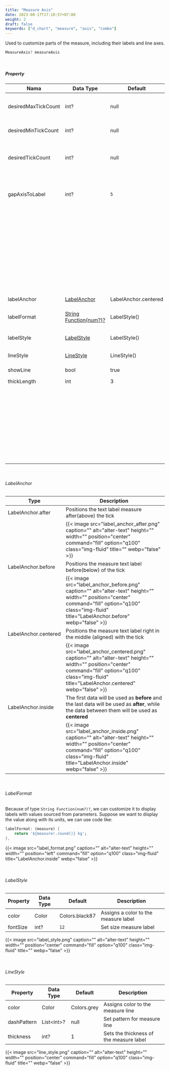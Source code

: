 ```yaml
---
title: "Measure Axis"
date: 2023-08-17T17:10:57+07:00
weight: 2
draft: false
keywords: ["d_chart", "measure", "axis", "combo"]
---
```


Used to customize parts of the measure, including their labels and line axes.

```dart
MeasureAxis? measureAxis
```

<br>

##### Property

| Nama                | Data Type                              | Default              | Description                                                                                                                                                         |
| ------------------- | -------------------------------------- | -------------------- | ------------------------------------------------------------------------------------------------------------------------------------------------------------------- |
| desiredMaxTickCount | int?                                   | null                 | Specifies the desired maximum number of ticks                                                                                                                       |
| desiredMinTickCount | int?                                   | null                 | Specifies the desired minimum number of ticks                                                                                                                       |
| desiredTickCount    | int?                                   | null                 | Determine the exact number of ticks desired, at least 2 as min & max positions                                                                                      |
| gapAxisToLabel      | int?                                   | `5`                  | Provides the distance between the label measure and the line measure                                                                                                |
|                     |                                        |                      | {{< image src="gap.png" caption="" alt="alter-text" height="" width="" position="center" command="fill" option="q100" class="img-fluid" title=""  webp="false" >}}  |
| labelAnchor         | [LabelAnchor](#labelanchor)            | LabelAnchor.centered | Label position based on tick                                                                                                                                        |
| labelFormat         | [String Function(num?)?](#labelformat) | LabelStyle()         | Styles the measure text labels                                                                                                                                      |
| labelStyle          | [LabelStyle](#labelstyle)              | LabelStyle()         | Styles the measure text labels                                                                                                                                      |
| lineStyle           | [LineStyle](#linestyle)                | LineStyle()          | Style the measure line                                                                                                                                              |
| showLine            | bool                                   | true                 | Show measure line                                                                                                                                                   |
| thickLength         | int                                    | 3                    | Length of tick                                                                                                                                                      |
|                     |                                        |                      | {{< image src="tick.png" caption="" alt="alter-text" height="" width="" position="center" command="fill" option="q100" class="img-fluid" title=""  webp="false" >}} |

<br>

###### LabelAnchor

| Type                 | Description                                                                                                                                                                                              |
| -------------------- | -------------------------------------------------------------------------------------------------------------------------------------------------------------------------------------------------------- |
| LabelAnchor.after    | Positions the text label measure after(above) the tick                                                                                                                                                   |
|                      | {{< image src="label_anchor_after.png" caption="" alt="alter-text" height="" width="" position="center" command="fill" option="q100" class="img-fluid" title=""  webp="false" >}}                        |
| LabelAnchor.before   | Positions the measure text label before(below) of the tick                                                                                                                                               |
|                      | {{< image src="label_anchor_before.png" caption="" alt="alter-text" height="" width="" position="center" command="fill" option="q100" class="img-fluid" title="LabelAnchor.before"  webp="false" >}}     |
| LabelAnchor.centered | Positions the measure text label right in the middle (aligned) with the tick                                                                                                                             |
|                      | {{< image src="label_anchor_centered.png" caption="" alt="alter-text" height="" width="" position="center" command="fill" option="q100" class="img-fluid" title="LabelAnchor.centered"  webp="false" >}} |
| LabelAnchor.inside   | The first data will be used as **before** and the last data will be used as **after**, while the data between them will be used as **centered**                                                          |
|                      | {{< image src="label_anchor_inside.png" caption="" alt="alter-text" height="" width="" position="center" command="fill" option="q100" class="img-fluid" title="LabelAnchor.inside"  webp="false" >}}     |

<br>

###### LabelFormat

Because of type `String Function(num?)?`, we can customize it to display labels with values sourced from parameters.
Suppose we want to display the value along with its units, we can use code like:

```dart
labelFormat: (measure) {
    return '${measure!.round()} kg';
},
```

{{< image src="label_format.png" caption="" alt="alter-text" height="" width="" position="left" command="fill" option="q100" class="img-fluid" title="LabelAnchor.inside"  webp="false" >}}

<br>

###### LabelStyle

| Property | Data Type | Default        | Description                          |
| -------- | --------- | -------------- | ------------------------------------ |
| color    | Color     | Colors.black87 | Assigns a color to the measure label |
| fontSize | int?      | `12`           | Set size measure label               |

{{< image src="label_style.png" caption="" alt="alter-text" height="" width="" position="center" command="fill" option="q100" class="img-fluid" title=""  webp="false" >}}

<br>

###### LineStyle

| Property    | Data Type   | Default     | Description                             |
| ----------- | ----------- | ----------- | --------------------------------------- |
| color       | Color       | Colors.grey | Assigns color to the measure line       |
| dashPattern | List\<int>? | null        | Set pattern for measure line            |
| thickness   | int?        | 1           | Sets the thickness of the measure label |

{{< image src="line_style.png" caption="" alt="alter-text" height="" width="" position="center" command="fill" option="q100" class="img-fluid" title=""  webp="false" >}}

<br>
